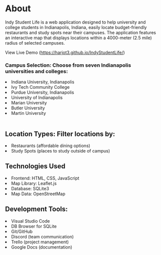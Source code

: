 <h1>About</h1>
  
Indy Student Life is a web application designed to help university and college students in Indianapolis, Indiana, 
easily locate budget-friendly restaurants and study spots near their campuses. The application features an interactive map 
that displays locations within a 4000-meter (2.5 mile) radius of selected campuses.

View Live Demo (https://harjot3.github.io/IndyStudentLife/)

<h3>Campus Selection: Choose from seven Indianapolis universities and colleges:</h3>

  <li>Indiana University, Indianapolis</li>
  <li>Ivy Tech Community College</li>
  <li>Purdue University, Indianapolis</li>
  <li>University of Indianapolis</li>
  <li>Marian University</li>
  <li>Butler University</li>
  <li>Martin University</li>
  
<br>

<h2>Location Types: Filter locations by:</h2>

  <li>Restaurants (affordable dining options)</li>
  <li>Study Spots (places to study outside of campus)</li>

<h2>Technologies Used</h1>

<li>Frontend: HTML, CSS, JavaScript</li>
<li>Map Library: Leaflet.js</li>
<li>Database: SQLite3</li>
<li>Map Data: OpenStreetMap</li>


<h2>Development Tools:</h2>
<li>Visual Studio Code</li>
<li>DB Browser for SQLite</li>
<li>Git/GitHub</li>
<li>Discord (team communication)</li>
<li>Trello (project management)</li>
<li>Google Docs (documentation)</li>



